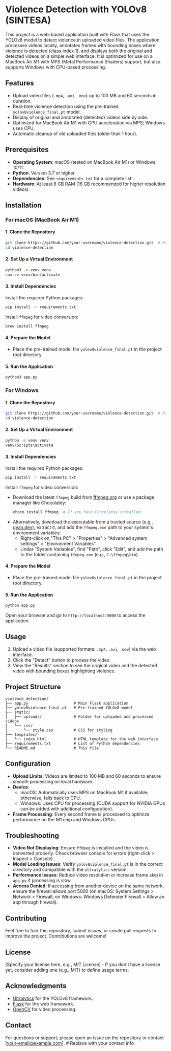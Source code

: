 # Violence Detection with YOLOv8 (SINTESA)

This project is a web-based application built with Flask that uses the YOLOv8 model to detect violence in uploaded video files. The application processes videos locally, annotates frames with bounding boxes where violence is detected (class index 1), and displays both the original and detected videos on a simple web interface. It is optimized for use on a MacBook Air M1 with MPS (Metal Performance Shaders) support, but also supports Windows with CPU-based processing.

## Features

- Upload video files (`.mp4`, `.avi`, `.mov`) up to 100 MB and 60 seconds in duration.
- Real-time violence detection using the pre-trained `yolov8violence_final.pt` model.
- Display of original and annotated (detected) videos side by side.
- Optimized for MacBook Air M1 with GPU acceleration via MPS; Windows uses CPU.
- Automatic cleanup of old uploaded files (older than 1 hour).

## Prerequisites

- **Operating System**: macOS (tested on MacBook Air M1) or Windows 10/11.
- **Python**: Version 3.7 or higher.
- **Dependencies**: See `requirements.txt` for a complete list.
- **Hardware**: At least 8 GB RAM (16 GB recommended for higher resolution videos).

## Installation

### For macOS (MacBook Air M1)

#### 1. Clone the Repository

```bash
git clone https://github.com/your-username/violence-detection.git  # Replace with your repository URL
cd violence-detection
```

#### 2. Set Up a Virtual Environment

```bash
python3 -m venv venv
source venv/bin/activate
```

#### 3. Install Dependencies

Install the required Python packages:

```bash
pip install -r requirements.txt
```

Install `ffmpeg` for video conversion:

```bash
brew install ffmpeg
```

#### 4. Prepare the Model

- Place the pre-trained model file `yolov8violence_final.pt` in the project root directory.

#### 5. Run the Application

```bash
python3 app.py
```

### For Windows

#### 1. Clone the Repository

```bash
git clone https://github.com/your-username/violence-detection.git  # Replace with your repository URL
cd violence-detection
```

#### 2. Set Up a Virtual Environment

```bash
python -m venv venv
venv\Scripts\activate
```

#### 3. Install Dependencies

Install the required Python packages:

```bash
pip install -r requirements.txt
```

Install `ffmpeg` for video conversion:

- Download the latest `ffmpeg` build from [ffmpeg.org](https://ffmpeg.org/download.html) or use a package manager like Chocolatey:
  ```bash
  choco install ffmpeg  # If you have Chocolatey installed
  ```
- Alternatively, download the executable from a trusted source (e.g., [gyan.dev](https://www.gyan.dev/ffmpeg/builds/)), extract it, and add the `ffmpeg.exe` path to your system's environment variables:
  - Right-click on "This PC" > "Properties" > "Advanced system settings" > "Environment Variables".
  - Under "System Variables", find "Path", click "Edit", and add the path to the folder containing `ffmpeg.exe` (e.g., `C:\ffmpeg\bin`).

#### 4. Prepare the Model

- Place the pre-trained model file `yolov8violence_final.pt` in the project root directory.

#### 5. Run the Application

```bash
python app.py
```

Open your browser and go to `http://localhost:5000` to access the application.

## Usage

1. Upload a video file (supported formats: `.mp4`, `.avi`, `.mov`) via the web interface.
2. Click the "Detect" button to process the video.
3. View the "Results" section to see the original video and the detected video with bounding boxes highlighting violence.

## Project Structure

```
violence_detection/
├── app.py                    # Main Flask application
├── yolov8violence_final.pt   # Pre-trained YOLOv8 model
├── static/
│   ├── uploads/              # Folder for uploaded and processed videos
│   └── css/
│       └── style.css         # CSS for styling
├── templates/
│   └── index.html            # HTML template for the web interface
├── requirements.txt          # List of Python dependencies
└── README.md                 # This file
```

## Configuration

- **Upload Limits**: Videos are limited to 100 MB and 60 seconds to ensure smooth processing on local hardware.
- **Device**:
  - macOS: Automatically uses MPS on MacBook M1 if available; otherwise, falls back to CPU.
  - Windows: Uses CPU for processing (CUDA support for NVIDIA GPUs can be added with additional configuration).
- **Frame Processing**: Every second frame is processed to optimize performance on the M1 chip and Windows CPUs.

## Troubleshooting

- **Video Not Displaying**: Ensure `ffmpeg` is installed and the video is converted properly. Check browser console for errors (right-click > Inspect > Console).
- **Model Loading Issues**: Verify `yolov8violence_final.pt` is in the correct directory and compatible with the `ultralytics` version.
- **Performance Issues**: Reduce video resolution or increase frame skip in `app.py` if processing is slow.
- **Access Denied**: If accessing from another device on the same network, ensure the firewall allows port 5000 (on macOS: System Settings > Network > Firewall; on Windows: Windows Defender Firewall > Allow an app through firewall).

## Contributing

Feel free to fork this repository, submit issues, or create pull requests to improve the project. Contributions are welcome!

## License

[Specify your license here, e.g., MIT License] - If you don't have a license yet, consider adding one (e.g., MIT) to define usage terms.

## Acknowledgments

- [Ultralytics](https://github.com/ultralytics/ultralytics) for the YOLOv8 framework.
- [Flask](https://flask.palletsprojects.com/) for the web framework.
- [OpenCV](https://opencv.org/) for video processing.

## Contact

For questions or support, please open an issue on the repository or contact [your-email@example.com]. # Replace with your contact info
